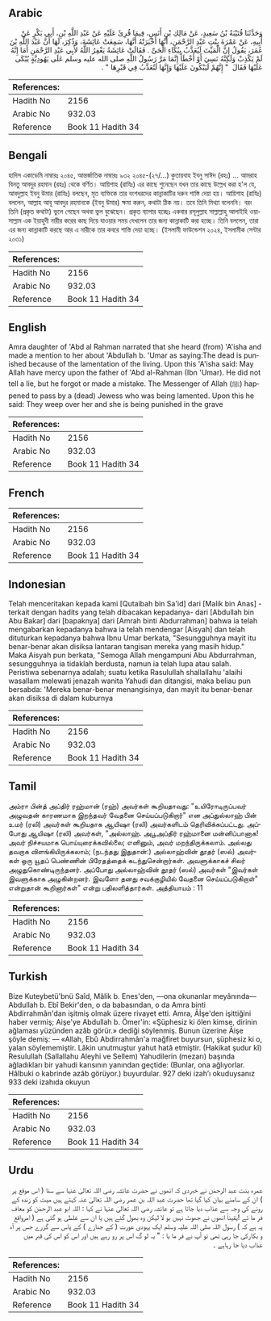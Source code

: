## Arabic


<div dir="rtl" lang="ar" style={{fontSize:'larger',backgroundColor:'#f8f9fa',padding:20}}>
وَحَدَّثَنَا قُتَيْبَةُ بْنُ سَعِيدٍ، عَنْ مَالِكِ بْنِ أَنَسٍ، فِيمَا قُرِئَ عَلَيْهِ عَنْ عَبْدِ اللَّهِ بْنِ، أَبِي بَكْرٍ عَنْ أَبِيهِ، عَنْ عَمْرَةَ بِنْتِ عَبْدِ الرَّحْمَنِ، أَنَّهَا أَخْبَرَتْهُ أَنَّهَا، سَمِعَتْ عَائِشَةَ، وَذُكِرَ، لَهَا أَنَّ عَبْدَ اللَّهِ بْنَ عُمَرَ، يَقُولُ إِنَّ الْمَيِّتَ لَيُعَذَّبُ بِبُكَاءِ الْحَىِّ ‏.‏ فَقَالَتْ عَائِشَةُ يَغْفِرُ اللَّهُ لأَبِي عَبْدِ الرَّحْمَنِ أَمَا إِنَّهُ لَمْ يَكْذِبْ وَلَكِنَّهُ نَسِيَ أَوْ أَخْطَأَ إِنَّمَا مَرَّ رَسُولُ اللَّهِ صلى الله عليه وسلم عَلَى يَهُودِيَّةٍ يُبْكَى عَلَيْهَا فَقَالَ ‏ "‏ إِنَّهُمْ لَيَبْكُونَ عَلَيْهَا وَإِنَّهَا لَتُعَذَّبُ فِي قَبْرِهَا ‏"‏ ‏.‏
</div>
<div style={{backgroundColor:'#f8f9fa',padding:20, marginBottom: 10}}><table> <thead> <tr> <th>References:</th> <th></th> </tr> </thead> <tbody><tr><td>Hadith No</td><td>2156</td></tr><tr><td>Arabic No</td><td>932.03</td></tr><tr><td>Reference</td><td>Book 11 Hadith 34</td></tr></tbody></table></div>

## Bengali


<div dir="ltr" lang="bn" style={{fontSize:'larger',backgroundColor:'#f8f9fa',padding:20}}>
হাদিস একাডেমি নাম্বারঃ ২০৪৫, আন্তর্জাতিক নাম্বারঃ ৯৩২ ২০৪৫-(২৭/...) কুতায়বাহ ইবনু সাঈদ (রহঃ) ... আমরাহ বিনতু আবদুর রহমান (রহঃ) থেকে বর্ণিত। আয়িশাহ (রাযিঃ) এর কাছে শুনেছেন যখন তার কাছে উল্লেখ করা হ'ল যে, আবদুল্লাহ ইবনু উমার (রাযিঃ) বলছেন, মৃত ব্যক্তিকে তার বংশধরদের কান্নাকাটির দরুন শাস্তি দেয়া হয়। আয়িশাহ (রাযিঃ) বললেন, আল্লাহ আবূ আবদুর রহমানকে (ইবনু উমার) ক্ষমা করুন, কথাটা ঠিক নয়। তবে তিনি মিথ্যা বলেননি। বরং তিনি (প্রকৃত কথাটা) ভুলে গেছেন অথবা ভুল বুঝেছেন। প্রকৃত ব্যাপার হচ্ছেঃ একবার রসূলুল্লাহ সাল্লাল্লাহু আলাইহি ওয়াসাল্লাম এক ইয়াহুদী নারীর করের কাছ দিয়ে যাওয়ার সময় দেখলেন তার জন্য কান্নাকাটি করা হচ্ছে। তিনি বললেন, তারা এর জন্য কান্নাকাটি করছে আর এ নারীকে তার কবরে শাস্তি দেয়া হচ্ছে। (ইসলামী ফাউন্ডেশন ২০২৪, ইসলামীক সেন্টার ২০৩১)
</div>
<div style={{backgroundColor:'#f8f9fa',padding:20, marginBottom: 10}}><table> <thead> <tr> <th>References:</th> <th></th> </tr> </thead> <tbody><tr><td>Hadith No</td><td>2156</td></tr><tr><td>Arabic No</td><td>932.03</td></tr><tr><td>Reference</td><td>Book 11 Hadith 34</td></tr></tbody></table></div>

## English


<div dir="ltr" lang="en" style={{fontSize:'larger',backgroundColor:'#f8f9fa',padding:20}}>
Amra daughter of 'Abd al Rahman narrated that she heard (from) 'A'isha and made a mention to her about 'Abdullah b. 'Umar as saying:The dead is punished because of the lamentation of the living. Upon this 'A'isha said: May Allah have mercy upon the father of 'Abd al-Rahman (Ibn 'Umar). He did not tell a lie, but he forgot or made a mistake. The Messenger of Allah (ﷺ) happened to pass by a (dead) Jewess who was being lamented. Upon this he said: They weep over her and she is being punished in the grave
</div>
<div style={{backgroundColor:'#f8f9fa',padding:20, marginBottom: 10}}><table> <thead> <tr> <th>References:</th> <th></th> </tr> </thead> <tbody><tr><td>Hadith No</td><td>2156</td></tr><tr><td>Arabic No</td><td>932.03</td></tr><tr><td>Reference</td><td>Book 11 Hadith 34</td></tr></tbody></table></div>

## French


<div dir="ltr" lang="fr" style={{fontSize:'larger',backgroundColor:'#f8f9fa',padding:20}}>

</div>
<div style={{backgroundColor:'#f8f9fa',padding:20, marginBottom: 10}}><table> <thead> <tr> <th>References:</th> <th></th> </tr> </thead> <tbody><tr><td>Hadith No</td><td>2156</td></tr><tr><td>Arabic No</td><td>932.03</td></tr><tr><td>Reference</td><td>Book 11 Hadith 34</td></tr></tbody></table></div>

## Indonesian


<div dir="ltr" lang="id" style={{fontSize:'larger',backgroundColor:'#f8f9fa',padding:20}}>
Telah menceritakan kepada kami [Qutaibah bin Sa'id] dari [Malik bin Anas] -terkait dengan hadits yang telah dibacakan kepadanya- dari [Abdullah bin Abu Bakar] dari [bapaknya] dari [Amrah binti Abdurrahman] bahwa ia telah mengabarkan kepadanya bahwa ia telah mendengar [Aisyah] dan telah dituturkan kepadanya bahwa Ibnu Umar berkata, "Sesungguhnya mayit itu benar-benar akan disiksa lantaran tangisan mereka yang masih hidup." Maka Aisyah pun berkata, "Semoga Allah mengampuni Abu Abdurrahman, sesungguhnya ia tidaklah berdusta, namun ia telah lupa atau salah. Peristiwa sebenarnya adalah; suatu ketika Rasulullah shallallahu 'alaihi wasallam melewati jenazah wanita Yahudi dan ditangisi, maka beliau pun bersabda: 'Mereka benar-benar menangisinya, dan mayit itu benar-benar akan disiksa di dalam kuburnya
</div>
<div style={{backgroundColor:'#f8f9fa',padding:20, marginBottom: 10}}><table> <thead> <tr> <th>References:</th> <th></th> </tr> </thead> <tbody><tr><td>Hadith No</td><td>2156</td></tr><tr><td>Arabic No</td><td>932.03</td></tr><tr><td>Reference</td><td>Book 11 Hadith 34</td></tr></tbody></table></div>

## Tamil


<div dir="ltr" lang="ta" style={{fontSize:'larger',backgroundColor:'#f8f9fa',padding:20}}>
அம்ரா பின்த் அப்திர் ரஹ்மான் (ரஹ்) அவர்கள் கூறியதாவது: "உயிரோடிருப்பவர் அழுவதன் காரணமாக இறந்தவர் வேதனை செய்யப்படுகிறார்" என அப்துல்லாஹ் பின் உமர் (ரலி) அவர்கள் கூறியதாக ஆயிஷா (ரலி) அவர்களிடம் தெரிவிக்கப்பட்டது. அப்போது ஆயிஷா (ரலி) அவர்கள், "அல்லாஹ். அபூஅப்திர் ரஹ்மானை மன்னிப்பானாக! அவர் நிச்சயமாக பொய்யுரைக்கவில்லை; எனினும், அவர் மறந்திருக்கலாம். அல்லது தவறாக விளங்கியிருக்கலாம்; (நடந்தது இதுதான்:) அல்லாஹ்வின் தூதர் (ஸல்) அவர்கள் ஒரு யூதப் பெண்ணின் பிரேதத்தைக் கடந்துசென்றார்கள். அவளுக்காகச் சிலர் அழுதுகொண்டிருந்தனர். அப்போது அல்லாஹ்வின் தூதர் (ஸல்) அவர்கள் "இவர்கள் இவளுக்காக அழுகின்றனர். இவளோ தனது சவக்குழியில் வேதனை செய்யப்படுகிறாள்" என்றுதான் கூறினார்கள்" என்று பதிலளித்தார்கள். அத்தியாயம் : 11
</div>
<div style={{backgroundColor:'#f8f9fa',padding:20, marginBottom: 10}}><table> <thead> <tr> <th>References:</th> <th></th> </tr> </thead> <tbody><tr><td>Hadith No</td><td>2156</td></tr><tr><td>Arabic No</td><td>932.03</td></tr><tr><td>Reference</td><td>Book 11 Hadith 34</td></tr></tbody></table></div>

## Turkish


<div dir="ltr" lang="tr" style={{fontSize:'larger',backgroundColor:'#f8f9fa',padding:20}}>
Bize Kuteybetü'bnü Saîd, Mâlik b. Enes'den, —ona okunanlar meyânında— Abdullah b. Ebî Bekir'den, o da babasından, o da Amra binti Abdirrahmân'dan işitmiş olmak üzere rivayet etti. Amra, Âİşe'den işittiğini haber vermiş; Aişe'ye Abdullah b. Ömer'in: «Şüphesiz ki ölen kimse, dirinin ağlaması yüzünden azâb görür.» dediği söylenmiş. Bunun üzerine Âişe şöyle demiş: — «Allah, Ebû Abdirrahmân'a mağfiret buyursun, şüphesiz ki o, yalan söylememiştir. Lâkin unutmuştur yahut hatâ etmiştir. (Hakikat şudur kî) Resulullah (Sallallahu Aleyhi ve Sellem) Yahudilerin (mezarı) başında ağladıkları bir yahudi karısının yanından geçtide: (Bunlar, ona ağlıyorlar. Hâlbuki o kabrinde azâb görüyor.) buyurdular. 927 deki izah’ı okuduysanız 933 deki izahıda okuyun
</div>
<div style={{backgroundColor:'#f8f9fa',padding:20, marginBottom: 10}}><table> <thead> <tr> <th>References:</th> <th></th> </tr> </thead> <tbody><tr><td>Hadith No</td><td>2156</td></tr><tr><td>Arabic No</td><td>932.03</td></tr><tr><td>Reference</td><td>Book 11 Hadith 34</td></tr></tbody></table></div>

## Urdu


<div dir="rtl" lang="ur" style={{fontSize:'larger',backgroundColor:'#f8f9fa',padding:20}}>
عمرہ بنت عبد الرحمٰن نے خبردی کہ انھوں نے حضرت عائشہ رضی اللہ تعالیٰ عنہا سے سنا ( اس موقع پر ) ان کے سامنے بیان کیا گیا تھا حضرت عبد اللہ بن عمر رضی اللہ تعالیٰ عنہ کہتے ہیں میت کو زندہ کے رونے کی وجہ سے عذاب دیا جاتا ہے تو عائشہ رضی اللہ تعالیٰ عنہا نے کہا : اللہ ابو عبد الرحمٰن کو معاف فر ما ئے !یقیناً انھوں نے جھوٹ نہیں بو لا لیکن وہ بھول گئے ہیں یا ان سے غلطی ہو گئی ہے ( امرواقع یہ ہے کہ ) رسول اللہ صلی اللہ علیہ وسلم ایک یہودی عورت ( کے جنازے ) کے پاس سے گزرے جس پر آہ و بکارکی جا رہی تھی تو آپ نے فر ما یا : " یہ لو گ اس پر رو رہے ہیں اور اس کو اس کی قبر میں عذاب دیا جا رہاہے ۔
</div>
<div style={{backgroundColor:'#f8f9fa',padding:20, marginBottom: 10}}><table> <thead> <tr> <th>References:</th> <th></th> </tr> </thead> <tbody><tr><td>Hadith No</td><td>2156</td></tr><tr><td>Arabic No</td><td>932.03</td></tr><tr><td>Reference</td><td>Book 11 Hadith 34</td></tr></tbody></table></div>